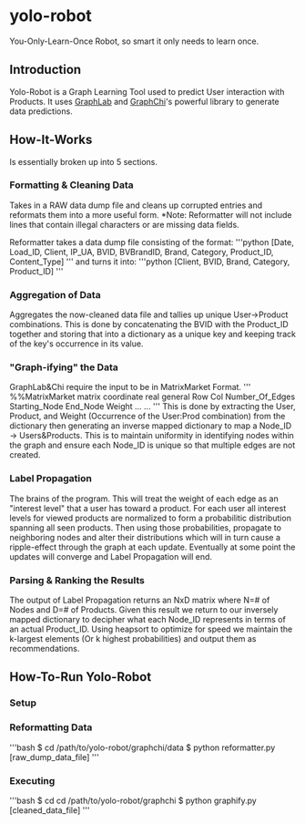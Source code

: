 yolo-robot
==========

You-Only-Learn-Once Robot, so smart it only needs to learn once. 

Introduction
------------
Yolo-Robot is a Graph Learning Tool used to predict User interaction with Products. 
It uses [GraphLab](http://graphlab.org/) and [GraphChi](http://graphlab.org/graphchi/)'s powerful library to generate data predictions.


How-It-Works
------------
Is essentially broken up into 5 sections. 

### Formatting & Cleaning Data
Takes in a RAW data dump file and cleans up corrupted entries and reformats them into a more useful form. 
*Note: Reformatter will not include lines that contain illegal characters or are  missing data fields. 

Reformatter takes a data dump file consisting of the format:
'''python
[Date, Load_ID, Client, IP_UA, BVID, BVBrandID, Brand, Category, Product_ID, Content_Type]
'''
and turns it into:
'''python
[Client, BVID, Brand, Category, Product_ID]
'''

### Aggregation of Data
Aggregates the now-cleaned data file and tallies up unique User->Product combinations. This is done by concatenating the BVID with the Product_ID together and storing that into a dictionary as a unique key and keeping track of the key's occurrence in its value.

### "Graph-ifying" the Data
GraphLab&Chi require the input to be in MatrixMarket Format.
'''
%%MatrixMarket matrix coordinate real general
Row Col Number_Of_Edges
Starting_Node End_Node Weight
...
...
'''
This is done by extracting the User, Product, and Weight (Occurrence of the User:Prod combination) from the dictionary then generating an inverse mapped dictionary to map a Node_ID -> Users&Products. This is to maintain uniformity in identifying nodes within the graph and ensure each Node_ID is unique so that multiple edges are not created. 

### Label Propagation
The brains of the program. This will treat the weight of each edge as an "interest level" that a user has toward a product. For each user all interest levels for viewed products are normalized to form a probabilitic distribution spanning all seen products. Then using those probabilities, propagate to neighboring nodes and alter their distributions which will in turn cause a ripple-effect through the graph at each update. Eventually at some point the updates will converge and Label Propagation will end.

### Parsing & Ranking the Results
The output of Label Propagation returns an NxD matrix where N=# of Nodes and D=# of Products. Given this result we return to our inversely mapped dictionary to decipher what each Node_ID represents in terms of an actual Product_ID. Using heapsort to optimize for speed we maintain the k-largest elements (Or k highest probabilities) and output them as recommendations.


How-To-Run Yolo-Robot
---------------------
### Setup


### Reformatting Data
'''bash
$ cd /path/to/yolo-robot/graphchi/data
$ python reformatter.py [raw_dump_data_file]
'''

### Executing
'''bash
$ cd cd /path/to/yolo-robot/graphchi
$ python graphify.py [cleaned_data_file] 
'''